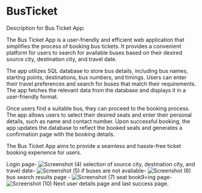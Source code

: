 # BusTicket
Description for Bus Ticket App:

The Bus Ticket App is a user-friendly and efficient web application that simplifies the process of booking bus tickets. It provides a convenient platform for users to search for available buses based on their desired source city, destination city, and travel date.

The app utilizes SQL database to store bus details, including bus names, starting points, destinations, bus numbers, and timings. Users can enter their travel preferences and search for buses that match their requirements. The app fetches the relevant data from the database and displays it in a user-friendly format.

Once users find a suitable bus, they can proceed to the booking process. The app allows users to select their desired seats and enter their personal details, such as name and contact number. Upon successful booking, the app updates the database to reflect the booked seats and generates a confirmation page with the booking details.

The Bus Ticket App aims to provide a seamless and hassle-free ticket booking experience for users. 

Login page-
![Screenshot (4)](https://github.com/SuryaPrakash1812/BusTicket/assets/127216778/53c124a7-09d3-45ed-9476-eaed2bffb5c9)
selection of source city, destination city, and travel date-
![Screenshot (5)](https://github.com/SuryaPrakash1812/BusTicket/assets/127216778/7785cfd2-bc90-47b5-8d76-15068adf748b)
if buses are not avaliable-
![Screenshot (6)](https://github.com/SuryaPrakash1812/BusTicket/assets/127216778/64755c4e-4363-4d19-b3d4-7c1f08923b05)
bus search results page -
![Screenshot (7)](https://github.com/SuryaPrakash1812/BusTicket/assets/127216778/cfe763dc-baae-41a7-9a49-8e4f81179a56)
seat book9=ing page-
![Screenshot (10)](https://github.com/SuryaPrakash1812/BusTicket/assets/127216778/056c3ace-00f5-43ce-a8a5-6e97c675ee00)
Next user details page and last success page.
